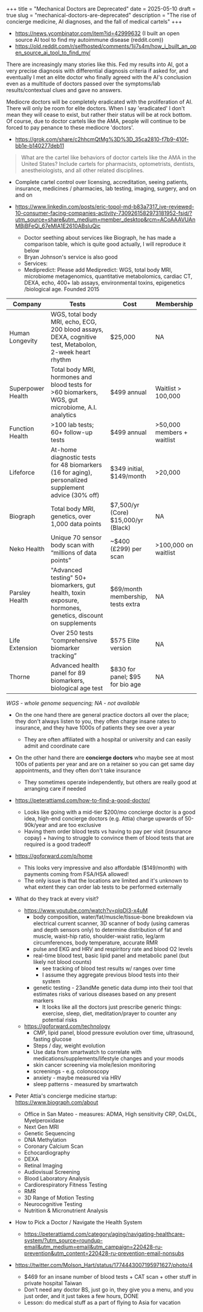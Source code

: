 +++
title = "Mechanical Doctors are Deprecated"
date = 2025-05-10
draft = true
slug = "mechanical-doctors-are-deprecated"
description = "The rise of concierge medicine, AI diagnoses, and the fall of medical cartels"
+++

- https://news.ycombinator.com/item?id=42999632 (I built an open source AI tool to find my autoimmune disease (reddit.com))
- https://old.reddit.com/r/selfhosted/comments/1ij7s4m/how_i_built_an_open_source_ai_tool_to_find_my/

There are increasingly many stories like this. Fed my results into AI, got a very precise diagnosis with differential diagnosis criteria if asked for, and eventually I met an elite doctor who finally agreed with the AI's conclusion even as a multitude of doctors passed over the symptoms/lab results/contextual clues and gave no answers.

Mediocre doctors will be completely eradicated with the proliferation of AI. There will only be room for elite doctors. When I say 'eradicated' I don't mean they will cease to exist, but rather their status will be at rock bottom. Of course, due to doctor cartels like the AMA, people will continue to be forced to pay penance to these mediocre 'doctors'.

- https://grok.com/share/c2hhcmQtMg%3D%3D_35ca2810-f7b9-410f-bb1e-b140277deb11

> What are the cartel like behaviors of doctor cartels like the AMA in the United States? Include cartels for pharmacists, optometrists, dentists, anestheiologists, and all other related disciplines.

- Complete cartel control over licensing, accreditation, seeing patients, insurance, medicines / pharmacies, lab testing, imaging, surgery, and on and on

- https://www.linkedin.com/posts/eric-topol-md-b83a7317_ive-reviewed-10-consumer-facing-companies-activity-7309261582973181952-fsid/?utm_source=share&utm_medium=member_desktop&rcm=ACoAAAVUAnMBjBFeQj_67eMIA1E2610ABsluQic
  - Doctor seething about services like Biograph, he has made a comparison table, which is quite good actually, I will reproduce it below
  - Bryan Johnson's service is also good
  - Services:
  - Medipredict: Please add Medipredict: WGS, total body MRI, microbiome metagenomics, quantitative metabolomics, cardiac CT, DEXA, echo, 400+ lab assays, environmental toxins, epigenetics /biological age. Founded 2015

| Company             | Tests                                                                                              | Cost                                  | Membership             |
|---------------------|---------------------------------------------------------------------------------------------------|---------------------------------------|------------------------|
| Human Longevity    | WGS, total body MRI, echo, ECG, 200 blood assays, DEXA, cognitive test, Metabolon, 2-week heart rhythm | $25,000                               | NA                     |
| Superpower Health  | Total body MRI, hormones and blood tests for >60 biomarkers, WGS, gut microbiome, A.I. analytics  | $499 annual                           | Waitlist > 100,000     |
| Function Health    | >100 lab tests; 60+ follow-up tests                                                               | $499 annual                           | >50,000 members + waitlist |
| Lifeforce          | At-home diagnostic tests for 48 biomarkers (16 for aging), personalized supplement advice (30% off) | $349 initial, $149/month              | >20,000                |
| Biograph           | Total body MRI, genetics, over 1,000 data points                                                 | $7,500/yr (Core) $15,000/yr (Black)   | NA                     |
| Neko Health        | Unique 70 sensor body scan with “millions of data points”                                        | ~$400 (£299) per scan                 | >100,000 on waitlist   |
| Parsley Health     | "Advanced testing" 50+ biomarkers, gut health, toxin exposure, hormones, genetics, discount on supplements | $69/month membership, tests extra | NA                     |
| Life Extension     | Over 250 tests “comprehensive biomarker tracking”                                                | $575 Elite version                    | NA                     |
| Thorne            | Advanced health panel for 89 biomarkers, biological age test                                     | $830 for panel; $95 for bio age       | NA                     |

*WGS - whole genome sequencing; NA - not available*

- On the one hand there are general practice doctors all over the place; they don't always listen to you, they often charge insane rates to insurance, and they have 1000s of patients they see over a year
    - They are often affiliated with a hospital or university and can easily admit and coordinate care
- On the other hand there are **concierge doctors** who maybe see at most 100s of patients per year and are on a retainer so you can get same day appointments, and they often don't take insurance
    - They sometimes operate independently, but others are really good at arranging care if needed
- https://peterattiamd.com/how-to-find-a-good-doctor/
    - Looks like going with a mid-tier $200/mo concierge doctor is a good idea, high-end concierge doctors (e.g. Attia) charge upwards of 50-90k/year and are too exclusive
    - Having them order blood tests vs having to pay per visit (insurance copay) + having to struggle to convince them of blood tests that are required is a good tradeoff
- https://goforward.com/p/home
    - This looks very impressive and also affordable ($149/month) with payments coming from FSA/HSA allowed!
    - The only issue is that the locations are limited and it's unknown to what extent they can order lab tests to be performed externally
- What do they track at every visit?
    - https://www.youtube.com/watch?v=plqDl3-x4uM
        - body composition, water/fat/muscle/tissue-bone breakdown via electrical current scanner, 3D scanner of body (using cameras and depth sensors only) to determine distribution of fat and muscle, waist-hip ratio, shoulder-waist ratio, leg/arm circumferences, body temperature, accurate RMR
        - pulse and EKG and HRV and respiritory rate and blood O2 levels
        - real-time blood test, basic lipid panel and metabolic panel (but likely not blood counts)
            - see tracking of blood test results w/ ranges over time
            - I assume they aggregate previous blood tests into their system
        - genetic testing - 23andMe genetic data dump into their tool that estimates risks of various diseases based on any present markers
            - It looks like all the doctors just prescribe generic things: exercise, sleep, diet, meditation/prayer to counter any potential risks
    - https://goforward.com/technology
        - CMP, lipid panel, blood pressure evolution over time, ultrasound, fasting glucose
        - Steps / day, weight evolution
        - Use data from smartwatch to correlate with medications/supplements/lifestyle changes and your moods
        - skin cancer screening via mole/lesion monitoring
        - screenings - e.g. colonoscopy
        - anxiety - maybe measured via HRV
        - sleep patterns - measured by smartwatch

- Peter Attia's concierge medicine startup: https://www.biograph.com/about
    - Office in San Mateo - measures: ADMA, High sensitivity CRP, OxLDL, Myelperoxidase
    - Next Gen MRI
    - Genetic Sequencing
    - DNA Methylation
    - Coronary Calcium Scan
    - Echocardiography
    - DEXA
    - Retinal Imaging
    - Audiovisual Screening
    - Blood Laboratory Analysis
    - Cardiorespiratory Fitness Testing
    - RMR
    - 3D Range of Motion Testing
    - Neurocognitive Testing
    - Nutrition & Micronutrient Analysis

- How to Pick a Doctor / Navigate the Health System
  - https://peterattiamd.com/category/aging/navigating-healthcare-system/?utm_source=roundup-email&utm_medium=email&utm_campaign=220428-ru-prevention&utm_content=220428-ru-prevention-email-nonsubs

- https://twitter.com/Molson_Hart/status/1774443007195971627/photo/4
  - $469 for an insane number of blood tests + CAT scan + other stuff in private hospital Taiwan
  - Don't need any doctor BS, just go in, they give you a menu, and you just order, and it just takes a few hours, DONE
  - Lesson: do medical stuff as a part of flying to Asia for vacation
